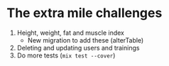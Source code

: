 # The extra mile challenges

1. Height, weight, fat and muscle index
    - New migration to add these (alterTable)
2. Deleting and updating users and trainings
3. Do more tests (`mix test --cover`)